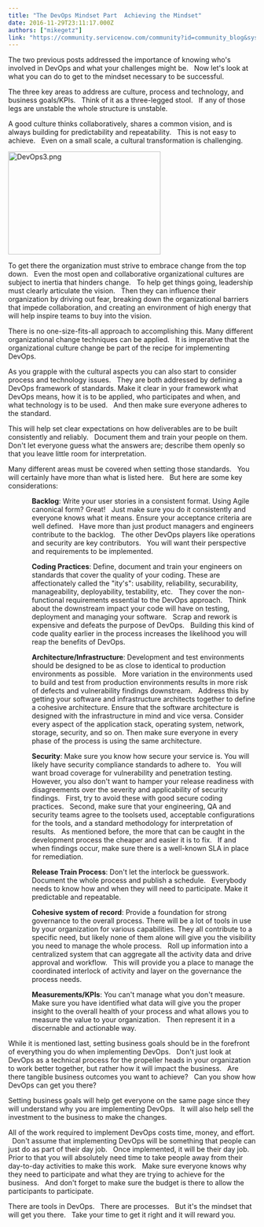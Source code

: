 ```yaml
---
title: "The DevOps Mindset Part  Achieving the Mindset"
date: 2016-11-29T23:11:17.000Z
authors: ["mikegetz"]
link: "https://community.servicenow.com/community?id=community_blog&sys_id=fdade2a9dbd0dbc01dcaf3231f961920"
---
```

<p style="margin-bottom: .0001pt;">The two previous posts addressed the importance of knowing who's involved in DevOps and what your challenges might be.   Now let's look at what you can do to get to the mindset necessary to be successful.</p><p></p><p style="margin-bottom: .0001pt;">The three key areas to address are culture, process and technology, and business goals/KPIs.   Think of it as a three-legged stool.   If any of those legs are unstable the whole structure is unstable.</p><p></p><p style="margin-bottom: .0001pt;">A good culture thinks collaboratively, shares a common vision, and is always building for predictability and repeatability.   This is not easy to achieve.   Even on a small scale, a cultural transformation is challenging.</p><p style="margin-bottom: .0001pt;"></p><p style="margin-bottom: .0001pt;"><img   alt="DevOps3.png" class="image-1 jive-image" height="209" src="75cee04adb58dfc03eb27a9e0f96199a.iix" style="width: 310px; height: 209.157px;" width="310"/></p><p></p><p style="margin-bottom: .0001pt;">To get there the organization must strive to embrace change from the top down.   Even the most open and collaborative organizational cultures are subject to inertia that hinders change.   To help get things going, leadership must clearly articulate the vision.   Then they can influence their organization by driving out fear, breaking down the organizational barriers that impede collaboration, and creating an environment of high energy that will help inspire teams to buy into the vision.</p><p></p><p style="margin-bottom: .0001pt;">There is no one-size-fits-all approach to accomplishing this. Many different organizational change techniques can be applied.   It is imperative that the organizational culture change be part of the recipe for implementing DevOps.</p><p></p><p style="margin-bottom: .0001pt;">As you grapple with the cultural aspects you can also start to consider process and technology issues.   They are both addressed by defining a DevOps framework of standards. Make it clear in your framework what DevOps means, how it is to be applied, who participates and when, and what technology is to be used.   And then make sure everyone adheres to the standard.</p><p></p><p style="margin-bottom: .0001pt;">This will help set clear expectations on how deliverables are to be built consistently and reliably.   Document them and train your people on them.   Don't let everyone guess what the answers are; describe them openly so that you leave little room for interpretation.</p><p style="margin-bottom: .0001pt;"></p><p style="margin-bottom: .0001pt;">Many different areas must be covered when setting those standards.   You will certainly have more than what is listed here.   But here are some key considerations:</p><p></p><p style="margin-left: 0.5in; margin-bottom: 0.0001pt;"><strong>Backlog</strong>: Write your user stories in a consistent format. Using Agile canonical form? Great!   Just make sure you do it consistently and everyone knows what it means. Ensure your acceptance criteria are well defined.   Have more than just product managers and engineers contribute to the backlog.   The other DevOps players like operations and security are key contributors.   You will want their perspective and requirements to be implemented.</p><p></p><p style="margin-left: 0.5in; margin-bottom: 0.0001pt;"><strong>Coding Practices</strong>: Define, document and train your engineers on standards that cover the quality of your coding. These are affectionately called the "ity's": usability, reliability, securability, manageability, deployability, testability, etc.   They cover the non-functional requirements essential to the DevOps approach.   Think about the downstream impact your code will have on testing, deployment and managing your software.   Scrap and rework is expensive and defeats the purpose of DevOps.   Building this kind of code quality earlier in the process increases the likelihood you will reap the benefits of DevOps.</p><p></p><p style="margin-left: 0.5in; margin-bottom: 0.0001pt;"><strong>Architecture/Infrastructure</strong>: Development and test environments should be designed to be as close to identical to production environments as possible.   More variation in the environments used to build and test from production environments results in more risk of defects and vulnerability findings downstream.   Address this by getting your software and infrastructure architects together to define a cohesive architecture. Ensure that the software architecture is designed with the infrastructure in mind and vice versa. Consider every aspect of the application stack, operating system, network, storage, security, and so on. Then make sure everyone in every phase of the process is using the same architecture.</p><p></p><p style="margin-left: 0.5in; margin-bottom: 0.0001pt;"><strong>Security</strong>: Make sure you know how secure your service is. You will likely have security compliance standards to adhere to.   You will want broad coverage for vulnerability and penetration testing.   However, you also don't want to hamper your release readiness with disagreements over the severity and applicability of security findings.   First, try to avoid these with good secure coding practices.   Second, make sure that your engineering, QA and security teams agree to the toolsets used, acceptable configurations for the tools, and a standard methodology for interpretation of results.   As mentioned before, the more that can be caught in the development process the cheaper and easier it is to fix.   If and when findings occur, make sure there is a well-known SLA in place for remediation.</p><p></p><p style="margin-left: 0.5in; margin-bottom: 0.0001pt;"><strong>Release Train Process</strong>: Don't let the interlock be guesswork.   Document the whole process and publish a schedule.   Everybody needs to know how and when they will need to participate. Make it predictable and repeatable.</p><p></p><p style="margin-left: 0.5in; margin-bottom: 0.0001pt;"><strong>Cohesive system of record</strong>: Provide a foundation for strong governance to the overall process. There will be a lot of tools in use by your organization for various capabilities. They all contribute to a specific need, but likely none of them alone will give you the visibility you need to manage the whole process.   Roll up information into a centralized system that can aggregate all the activity data and drive approval and workflow.   This will provide you a place to manage the coordinated interlock of activity and layer on the governance the process needs.</p><p></p><p style="margin-left: 0.5in; margin-bottom: 0.0001pt;"><strong>Measurements/KPIs</strong>: You can't manage what you don't measure. Make sure you have identified what data will give you the proper insight to the overall health of your process and what allows you to measure the value to your organization.   Then represent it in a discernable and actionable way.</p><p style="margin-bottom: .0001pt;"></p><p style="margin-bottom: .0001pt;">While it is mentioned last, setting business goals should be in the forefront of everything you do when implementing DevOps.   Don't just look at DevOps as a technical process for the propeller heads in your organization to work better together, but rather how it will impact the business.   Are there tangible business outcomes you want to achieve?   Can you show how DevOps can get you there?</p><p></p><p style="margin-bottom: .0001pt;">Setting business goals will help get everyone on the same page since they will understand why you are implementing DevOps.   It will also help sell the investment to the business to make the changes.</p><p></p><p style="margin-bottom: .0001pt;">All of the work required to implement DevOps costs time, money, and effort.   Don't assume that implementing DevOps will be something that people can just do as part of their day job.   Once implemented, it will be their day job. Prior to that you will absolutely need time to take people away from their day-to-day activities to make this work.   Make sure everyone knows why they need to participate and what they are trying to achieve for the business.   And don't forget to make sure the budget is there to allow the participants to participate.</p><p></p><p style="margin-bottom: .0001pt;">There are tools in DevOps.   There are processes.   But it's the mindset that will get you there.   Take your time to get it right and it will reward you.</p>